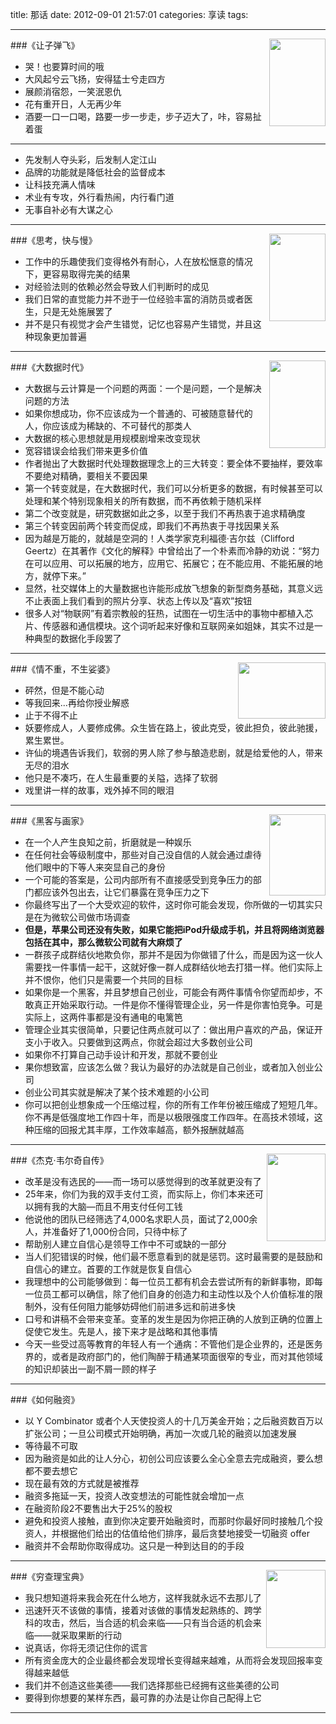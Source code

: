 title: 那话
date: 2012-09-01 21:57:01
categories: 享读
tags:  

---
###《让子弹飞》<img src="http://willdone.qiniudn.com/let%20the%20bullets%20fly.jpg"   style="height:140px;width:90px;float:right;" />     
* 哭！也要算时间的哦  
* 大风起兮云飞扬，安得猛士兮走四方  
* 展颜消宿怨，一笑泯恩仇  
* 花有重开日，人无再少年  
* 酒要一口一口喝，路要一步一步走，步子迈大了，咔，容易扯着蛋  

<!--more-->  

---  

* 先发制人夺头彩，后发制人定江山
* 品牌的功能就是降低社会的监督成本
* 让科技充满人情味
* 术业有专攻，外行看热闹，内行看门道
* 无事自补必有大谋之心

---
###《思考，快与慢》<img src="http://willdone.qiniudn.com/%E6%80%9D%E8%80%83%E5%BF%AB%E4%B8%8E%E6%85%A2.jpg"   style="height:140px;width:90px;float:right;" />     
* 工作中的乐趣使我们变得格外有耐心，人在放松惬意的情况下，更容易取得完美的结果
* 对经验法则的依赖必然会导致人们判断时的成见
* 我们日常的直觉能力并不逊于一位经验丰富的消防员或者医生，只是无处施展罢了
* 并不是只有视觉才会产生错觉，记忆也容易产生错觉，并且这种现象更加普遍

---
###《大数据时代》<img src="http://willdone.qiniudn.com/big%20data.jpg"   style="height:140px;width:90px;float:right;" />  
* 大数据与云计算是一个问题的两面：一个是问题，一个是解决问题的方法
* 如果你想成功，你不应该成为一个普通的、可被随意替代的人，你应该成为稀缺的、不可替代的那类人
* 大数据的核心思想就是用规模剧增来改变现状   
* 宽容错误会给我们带来更多价值
* 作者抛出了大数据时代处理数据理念上的三大转变：要全体不要抽样，要效率不要绝对精确，要相关不要因果 
* 第一个转变就是，在大数据时代，我们可以分析更多的数据，有时候甚至可以处理和某个特别现象相关的所有数据，而不再依赖于随机采样
* 第二个改变就是，研究数据如此之多，以至于我们不再热衷于追求精确度
* 第三个转变因前两个转变而促成，即我们不再热衷于寻找因果关系
* 因为越是万能的，就越是空洞的！人类学家克利福德·吉尔兹（Clifford Geertz）在其著作《文化的解释》中曾给出了一个朴素而冷静的劝说：“努力在可以应用、可以拓展的地方，应用它、拓展它；在不能应用、不能拓展的地方，就停下来。”
* 显然，社交媒体上的大量数据也许能形成放飞想象的新型商务基础，其意义远不止表面上我们看到的照片分享、状态上传以及“喜欢”按钮
* 很多人对“物联网”有着宗教般的狂热，试图在一切生活中的事物中都植入芯片、传感器和通信模块。这个词听起来好像和互联网亲如姐妹，其实不过是一种典型的数据化手段罢了


---
###《情不重，不生娑婆》<img src="http://willdone.qiniudn.com/green%20snake.jpg"   style="height:90px;width:140px;float:right;" /> 
* 砰然，但是不能心动
* 等我回来...再给你授业解惑
* 止于不得不止
* 妖要修成人，人要修成佛。众生皆在路上，彼此克受，彼此担负，彼此驰援，累生累世。
* 许仙的境遇告诉我们，软弱的男人除了参与酿造悲剧，就是给爱他的人，带来无尽的泪水  
* 他只是不凑巧，在人生最重要的关隘，选择了软弱  
* 戏里讲一样的故事，戏外掉不同的眼泪

---
###《黑客与画家》<img src="http://willdone.qiniudn.com/%E9%BB%91%E5%AE%A2%E4%B8%8E%E7%94%BB%E5%AE%B6.jpg"   style="height:130px;width:90px;float:right;" />  
* 在一个人产生良知之前，折磨就是一种娱乐
* 在任何社会等级制度中，那些对自己没自信的人就会通过虐待他们眼中的下等人来突显自己的身份
* 一个可能的答案是，公司内部所有不直接感受到竞争压力的部门都应该外包出去，让它们暴露在竞争压力之下
* 你最终写出了一个大受欢迎的软件，这时你可能会发现，你所做的一切其实只是在为微软公司做市场调查
* **但是，苹果公司还没有失败，如果它能把iPod升级成手机，并且将网络浏览器包括在其中，那么微软公司就有大麻烦了**
* 一群孩子成群结伙地欺负你，那并不是因为你做错了什么，而是因为这一伙人需要找一件事情一起干，这就好像一群人成群结伙地去打猎一样。他们实际上并不恨你，他们只是需要一个共同的目标  
* 如果你是一个黑客，并且梦想自己创业，可能会有两件事情令你望而却步，不敢真正开始采取行动。一件是你不懂得管理企业，另一件是你害怕竞争。可是实际上，这两件事都是没有通电的电篱笆
* 管理企业其实很简单，只要记住两点就可以了：做出用户喜欢的产品，保证开支小于收入。只要做到这两点，你就会超过大多数创业公司
* 如果你不打算自己动手设计和开发，那就不要创业
* 果你想致富，应该怎么做？我认为最好的办法就是自己创业，或者加入创业公司
* 创业公司其实就是解决了某个技术难题的小公司
* 你可以把创业想象成一个压缩过程，你的所有工作年份被压缩成了短短几年。你不再是低强度地工作四十年，而是以极限强度工作四年。在高技术领域，这种压缩的回报尤其丰厚，工作效率越高，额外报酬就越高



---
###《杰克·韦尔奇自传》<img src="http://willdone.qiniudn.com/jack%20welch.jpg"   style="height:140px;width:94px;float:right;padding-left:4px;" />   
* 改革是没有选民的——而一场可以感觉得到的改革就更没有了
* 25年来，你们为我的双手支付工资，而实际上，你们本来还可以拥有我的大脑—而且不用支付任何工钱
* 他说他的团队已经筛选了4,000名求职人员，面试了2,000余人，并准备好了1,000份合同，只待中标了
* 帮助别人建立自信心是领导工作中不可或缺的一部分
* 当人们犯错误的时候，他们最不愿意看到的就是惩罚。这时最需要的是鼓励和自信心的建立。首要的工作就是恢复自信心
* 我理想中的公司能够做到：每一位员工都有机会去尝试所有的新鲜事物，即每一位员工都可以确信，除了他们自身的创造力和主动性以及个人价值标准的限制外，没有任何阻力能够妨碍他们前进多远和前进多快
* 口号和讲稿不会带来变革。变革的发生是因为你把正确的人放到正确的位置上促使它发生。先是人，接下来才是战略和其他事情
* 今天一些受过高等教育的年轻人有一个通病：不管他们是企业界的，还是医务界的，或者是政府部门的，他们陶醉于精通某项面很窄的专业，而对其他领域的知识却装出一副不屑一顾的样子

---
###《如何融资》
* 以 Y Combinator 或者个人天使投资人的十几万美金开始；之后融资数百万以扩张公司；一旦公司模式开始明确，再加一次或几轮的融资以加速发展
* 等待最不可取
* 因为融资是如此的让人分心，初创公司应该要么全心全意去完成融资，要么想都不要去想它
* 现在最有效的方式就是被推荐
* 融资多拖延一天，投资人改变想法的可能性就会增加一点
* 在融资阶段2不要售出大于25%的股权
* 避免和投资人接触，直到你决定要开始融资时，而那时你最好同时接触几个投资人，并根据他们给出的估值给他们排序，最后贪婪地接受一切融资 offer
* 融资并不会帮助你取得成功。这只是一种到达目的的手段

---

###《穷查理宝典》<img src="http://willdone.qiniudn.com/poor%20charlie.jpg"   style="height:125px;width:95px;float:right;padding-left:4px;" /> 
* 我只想知道将来我会死在什么地方，这样我就永远不去那儿了
* 迅速歼灭不该做的事情，接着对该做的事情发起熟练的、跨学科的攻击，然后，当合适的机会来临——只有当合适的机会来临——就采取果断的行动
* 说真话，你将无须记住你的谎言
* 所有资金庞大的企业最终都会发现增长变得越来越难，从而将会发现回报率变得越来越低
* 我们并不创造这些美德——我们选择那些已经拥有这些美德的公司
* 要得到你想要的某样东西，最可靠的办法是让你自己配得上它


---
